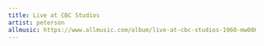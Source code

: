 ```yaml
---
title: Live at CBC Studios
artist: peterson
allmusic: https://www.allmusic.com/album/live-at-cbc-studios-1960-mw0000596696
---
```

